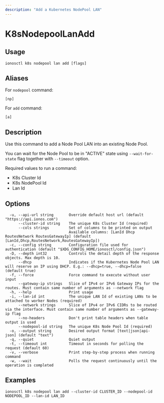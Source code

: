 ```yaml
---
description: "Add a Kubernetes NodePool LAN"
---
```


# K8sNodepoolLanAdd

## Usage

```text
ionosctl k8s nodepool lan add [flags]
```

## Aliases

For `nodepool` command:

```text
[np]
```

For `add` command:

```text
[a]
```

## Description

Use this command to add a Node Pool LAN into an existing Node Pool.

You can wait for the Node Pool to be in "ACTIVE" state using `--wait-for-state` flag together with `--timeout` option.

Required values to run a command:

* K8s Cluster Id
* K8s NodePool Id
* Lan Id

## Options

```text
  -u, --api-url string       Override default host url (default "https://api.ionos.com")
      --cluster-id string    The unique K8s Cluster Id (required)
      --cols strings         Set of columns to be printed on output 
                             Available columns: [LanId Dhcp RoutesNetwork RoutesGatewayIp] (default [LanId,Dhcp,RoutesNetwork,RoutesGatewayIp])
  -c, --config string        Configuration file used for authentication (default "$XDG_CONFIG_HOME/ionosctl/config.json")
  -D, --depth int32          Controls the detail depth of the response objects. Max depth is 10.
      --dhcp                 Indicates if the Kubernetes Node Pool LAN will reserve an IP using DHCP. E.g.: --dhcp=true, --dhcp=false (default true)
  -f, --force                Force command to execute without user input
      --gateway-ip strings   Slice of IPv4 or IPv6 Gateway IPs for the routes. Must contain same number of arguments as --network flag
  -h, --help                 Print usage
  -i, --lan-id int           The unique LAN Id of existing LANs to be attached to worker Nodes (required)
      --network strings      Slice of IPv4 or IPv6 CIDRs to be routed via the interface. Must contain same number of arguments as --gateway-ip flag
      --no-headers           Don't print table headers when table output is used
      --nodepool-id string   The unique K8s Node Pool Id (required)
  -o, --output string        Desired output format [text|json|api-json] (default "text")
  -q, --quiet                Quiet output
  -t, --timeout int          Timeout in seconds for polling the request (default 60)
  -v, --verbose              Print step-by-step process when running command
  -w, --wait                 Polls the request continuously until the operation is completed
```

## Examples

```text
ionosctl k8s nodepool lan add --cluster-id CLUSTER_ID --nodepool-id NODEPOOL_ID --lan-id LAN_ID
```

